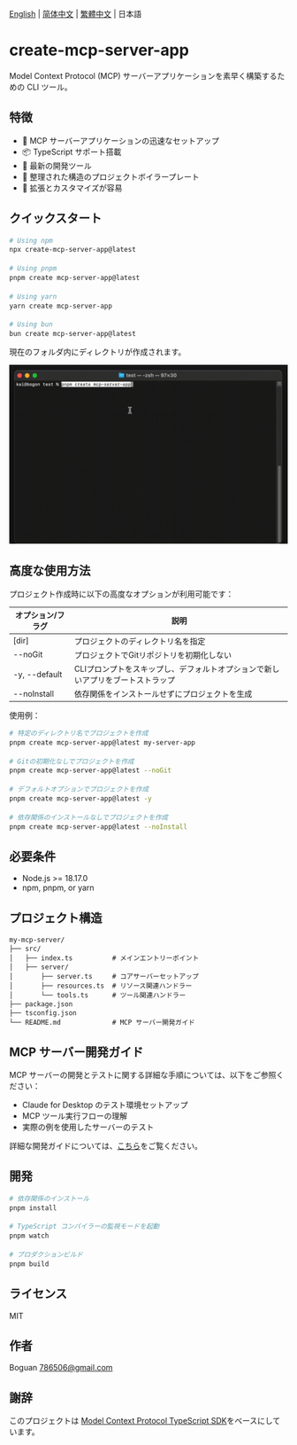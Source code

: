 [English](../README.md) | [简体中文](README_zh-CN.md) | [繁體中文](README_zh-TW.md) | 日本語

# create-mcp-server-app

Model Context Protocol (MCP) サーバーアプリケーションを素早く構築するための CLI ツール。

## 特徴

- 🚀 MCP サーバーアプリケーションの迅速なセットアップ
- 📦 TypeScript サポート搭載
- 🔧 最新の開発ツール
- 📝 整理された構造のプロジェクトボイラープレート
- 🎯 拡張とカスタマイズが容易

## クイックスタート

```bash
# Using npm
npx create-mcp-server-app@latest

# Using pnpm
pnpm create mcp-server-app@latest

# Using yarn
yarn create mcp-server-app

# Using bun
bun create mcp-server-app@latest
```

現在のフォルダ内にディレクトリが作成されます。

![Server Demo](https://raw.githubusercontent.com/boguan/create-mcp-app/main/packages/docs/server.gif)

## 高度な使用方法

プロジェクト作成時に以下の高度なオプションが利用可能です：

| オプション/フラグ | 説明 |
|------------|-------------|
| [dir] | プロジェクトのディレクトリ名を指定 |
| --noGit | プロジェクトでGitリポジトリを初期化しない |
| -y, --default | CLIプロンプトをスキップし、デフォルトオプションで新しいアプリをブートストラップ |
| --noInstall | 依存関係をインストールせずにプロジェクトを生成 |

使用例：

```bash
# 特定のディレクトリ名でプロジェクトを作成
pnpm create mcp-server-app@latest my-server-app

# Gitの初期化なしでプロジェクトを作成
pnpm create mcp-server-app@latest --noGit

# デフォルトオプションでプロジェクトを作成
pnpm create mcp-server-app@latest -y

# 依存関係のインストールなしでプロジェクトを作成
pnpm create mcp-server-app@latest --noInstall
```

## 必要条件

- Node.js >= 18.17.0
- npm, pnpm, or yarn

## プロジェクト構造

```
my-mcp-server/
├── src/
│   ├── index.ts          # メインエントリーポイント
│   ├── server/
│       ├── server.ts     # コアサーバーセットアップ
│       ├── resources.ts  # リソース関連ハンドラー
│       └── tools.ts      # ツール関連ハンドラー
├── package.json
├── tsconfig.json
└── README.md             # MCP サーバー開発ガイド
```

## MCP サーバー開発ガイド

MCP サーバーの開発とテストに関する詳細な手順については、以下をご参照ください：
- Claude for Desktop のテスト環境セットアップ
- MCP ツール実行フローの理解
- 実際の例を使用したサーバーのテスト

詳細な開発ガイドについては、[こちら](https://github.com/boguan/create-mcp-app/blob/main/apps/create-mcp-server-app/boilerplate/base/README.md)をご覧ください。

## 開発

```bash
# 依存関係のインストール
pnpm install

# TypeScript コンパイラーの監視モードを起動
pnpm watch

# プロダクションビルド
pnpm build
```

## ライセンス

MIT

## 作者

Boguan <786506@gmail.com>

## 謝辞

このプロジェクトは [Model Context Protocol TypeScript SDK](https://github.com/modelcontextprotocol/typescript-sdk)をベースにしています。